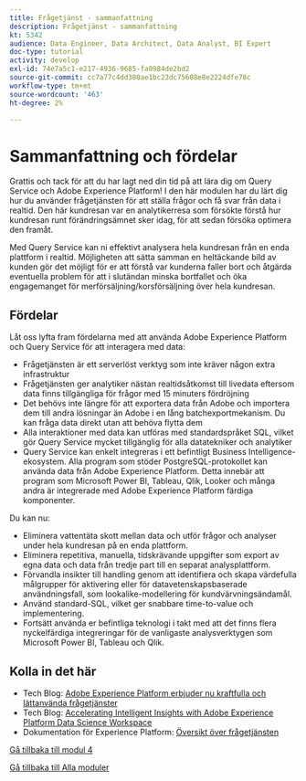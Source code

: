 ```yaml
---
title: Frågetjänst - sammanfattning
description: Frågetjänst - sammanfattning
kt: 5342
audience: Data Engineer, Data Architect, Data Analyst, BI Expert
doc-type: tutorial
activity: develop
exl-id: 74e7a5c1-e217-4936-9685-fa0984de2bd2
source-git-commit: cc7a77c4dd380ae1bc23dc75608e8e2224dfe78c
workflow-type: tm+mt
source-wordcount: '463'
ht-degree: 2%

---
```


# Sammanfattning och fördelar

Grattis och tack för att du har lagt ned din tid på att lära dig om Query Service och Adobe Experience Platform!
I den här modulen har du lärt dig hur du använder frågetjänsten för att ställa frågor och få svar från data i realtid. Den här kundresan var en analytikerresa som försökte förstå hur kundresan runt förändringsämnet sker idag, för att sedan försöka optimera den framåt.

Med Query Service kan ni effektivt analysera hela kundresan från en enda plattform i realtid. Möjligheten att sätta samman en heltäckande bild av kunden gör det möjligt för er att förstå var kunderna faller bort och åtgärda eventuella problem för att i slutändan minska bortfallet och öka engagemanget för merförsäljning/korsförsäljning över hela kundresan.

## Fördelar

Låt oss lyfta fram fördelarna med att använda Adobe Experience Platform och Query Service för att interagera med data:

- Frågetjänsten är ett serverlöst verktyg som inte kräver någon extra infrastruktur
- Frågetjänsten ger analytiker nästan realtidsåtkomst till livedata eftersom data finns tillgängliga för frågor med 15 minuters fördröjning
- Det behövs inte längre för att exportera data från Adobe och importera dem till andra lösningar än Adobe i en lång batchexportmekanism. Du kan fråga data direkt utan att behöva flytta dem
- Alla interaktioner med data kan utföras med standardspråket SQL, vilket gör Query Service mycket tillgänglig för alla datatekniker och analytiker
- Query Service kan enkelt integreras i ett befintligt Business Intelligence-ekosystem. Alla program som stöder PostgreSQL-protokollet kan använda data från Adobe Experience Platform. Detta innebär att program som Microsoft Power BI, Tableau, Qlik, Looker och många andra är integrerade med Adobe Experience Platform färdiga komponenter.

Du kan nu:

- Eliminera vattentäta skott mellan data och utför frågor och analyser under hela kundresan på en enda plattform.
- Eliminera repetitiva, manuella, tidskrävande uppgifter som export av egna data och data från tredje part till en separat analysplattform.
- Förvandla insikter till handling genom att identifiera och skapa värdefulla målgrupper för aktivering eller för datavetenskapsbaserade användningsfall, som lookalike-modellering för kundvärvningsändamål.
- Använd standard-SQL, vilket ger snabbare time-to-value och implementering.
- Fortsätt använda er befintliga teknologi i takt med att det finns flera nyckelfärdiga integreringar för de vanligaste analysverktygen som Microsoft Power BI, Tableau och Qlik.

## Kolla in det här

- Tech Blog: [Adobe Experience Platform erbjuder nu kraftfulla och lättanvända frågetjänster](https://medium.com/adobetech/adobe-experience-platform-now-offers-the-power-and-ease-of-query-service-8c25ecf8eb1b)
- Tech Blog: [Accelerating Intelligent Insights with Adobe Experience Platform Data Science Workspace](https://medium.com/adobetech/accelerate-intelligent-insights-with-adobe-experience-platform-data-science-workspace-89538bacbbea)
- Dokumentation för Experience Platform: [Översikt över frågetjänsten](https://experienceleague.adobe.com/docs/experience-platform/query/home.html?lang=sv)

[Gå tillbaka till modul 4](./query-service.md)

[Gå tillbaka till Alla moduler](../../overview.md)
